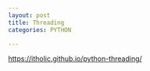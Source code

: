 ```yaml
---
layout: post
title: Threading
categories: PYTHON

---
```


https://itholic.github.io/python-threading/
